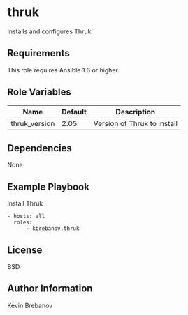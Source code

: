 thruk
=====

Installs and configures Thruk.

Requirements
------------

This role requires Ansible 1.6 or higher.

Role Variables
--------------

| Name          | Default | Description                  |
|---------------|---------|------------------------------|
| thruk_version | 2.05    | Version of Thruk to install  |

Dependencies
------------

None

Example Playbook
----------------

Install Thruk
```
- hosts: all
  roles:
      - kbrebanov.thruk
```

License
-------

BSD

Author Information
------------------

Kevin Brebanov
